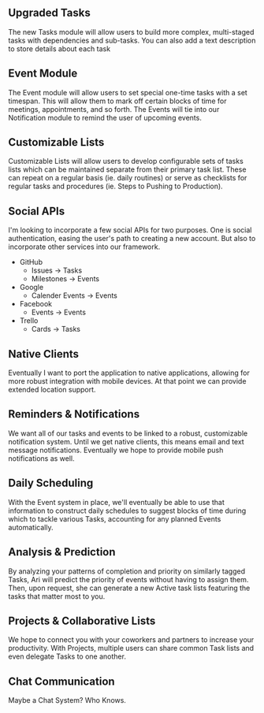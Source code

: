 ## Upgraded Tasks
The new Tasks module will allow users to build more complex, multi-staged tasks with dependencies and sub-tasks. You can also add a text description to store details about each task
## Event Module
The Event module will allow users to set special one-time tasks with a set timespan. This will allow them to mark off certain blocks of time for meetings, appointments, and so forth. The Events will tie into our Notification module to remind the user of upcoming events.
## Customizable Lists
Customizable Lists will allow users to develop configurable sets of tasks lists which can be maintained separate from their primary task list. These can repeat on a regular basis (ie. daily routines) or serve as checklists for regular tasks and procedures (ie. Steps to Pushing to Production).
## Social APIs
I'm looking to incorporate a few social APIs for two purposes. One is social authentication, easing the user's path to creating a new account. But also to incorporate other services into our framework.
- GitHub
  - Issues -> Tasks
  - Milestones -> Events
- Google
  - Calender Events -> Events
- Facebook
  - Events -> Events
- Trello
  - Cards -> Tasks


## Native Clients
Eventually I want to port the application to native applications, allowing for more robust integration with mobile devices. At that point we can provide extended location support.
## Reminders & Notifications
We want all of our tasks and events to be linked to a robust, customizable notification system. Until we get native clients, this means email and text message notifications. Eventually we hope to provide mobile push notifications as well.
## Daily Scheduling
With the Event system in place, we'll eventually be able to use that information to construct daily schedules to suggest blocks of time during which to tackle various Tasks, accounting for any planned Events automatically.
## Analysis & Prediction
By analyzing your patterns of completion and priority on similarly tagged Tasks, Ari will predict the priority of events without having to assign them. Then, upon request, she can generate a new Active task lists featuring the tasks that matter most to you.
## Projects & Collaborative Lists
We hope to connect you with your coworkers and partners to increase your productivity. With Projects, multiple users can share common Task lists and even delegate Tasks to one another.
## Chat Communication
Maybe a Chat System? Who Knows.
